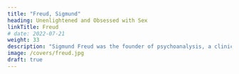 ```yaml
---
title: "Freud, Sigmund"
heading: Unenlightened and Obsessed with Sex
linkTitle: Freud
# date: 2022-07-21
weight: 33
description: "Sigmund Freud was the founder of psychoanalysis, a clinical method for evaluating and treating pathologies through dialogue with a patient"
image: /covers/freud.jpg
draft: true
---
```


